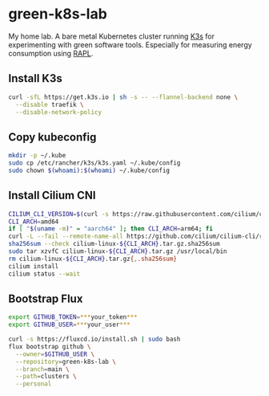 # green-k8s-lab

My home lab.  A bare metal Kubernetes cluster running [K3s](https://k3s.io/)
for experimenting with green software tools. Especially for measuring energy
consumption using [RAPL](https://web.eece.maine.edu/~vweaver/projects/rapl/).

## Install K3s

```sh
curl -sfL https://get.k3s.io | sh -s -- --flannel-backend none \
  --disable traefik \
  --disable-network-policy
```

## Copy kubeconfig

```sh
mkdir -p ~/.kube
sudo cp /etc/rancher/k3s/k3s.yaml ~/.kube/config
sudo chown $(whoami):$(whoami) ~/.kube/config
```

## Install Cilium CNI

```sh
CILIUM_CLI_VERSION=$(curl -s https://raw.githubusercontent.com/cilium/cilium-cli/main/stable.txt)
CLI_ARCH=amd64
if [ "$(uname -m)" = "aarch64" ]; then CLI_ARCH=arm64; fi
curl -L --fail --remote-name-all https://github.com/cilium/cilium-cli/releases/download/${CILIUM_CLI_VERSION}/cilium-linux-${CLI_ARCH}.tar.gz{,.sha256sum}
sha256sum --check cilium-linux-${CLI_ARCH}.tar.gz.sha256sum
sudo tar xzvfC cilium-linux-${CLI_ARCH}.tar.gz /usr/local/bin
rm cilium-linux-${CLI_ARCH}.tar.gz{,.sha256sum}
cilium install
cilium status --wait
```

## Bootstrap Flux

```sh
export GITHUB_TOKEN=***your_token***
export GITHUB_USER=***your_user***

curl -s https://fluxcd.io/install.sh | sudo bash
flux bootstrap github \
  --owner=$GITHUB_USER \
  --repository=green-k8s-lab \
  --branch=main \
  --path=clusters \
  --personal
```
